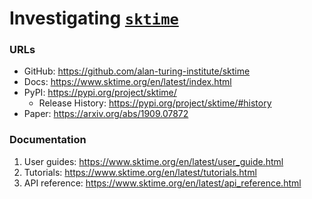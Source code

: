 # Investigating [`sktime`](https://github.com/alan-turing-institute/sktime)

### URLs
* GitHub: https://github.com/alan-turing-institute/sktime
* Docs: https://www.sktime.org/en/latest/index.html
* PyPI: https://pypi.org/project/sktime/
    * Release History: https://pypi.org/project/sktime/#history
* Paper: https://arxiv.org/abs/1909.07872

### Documentation
1. User guides: https://www.sktime.org/en/latest/user_guide.html
2. Tutorials: https://www.sktime.org/en/latest/tutorials.html
3. API reference: https://www.sktime.org/en/latest/api_reference.html
